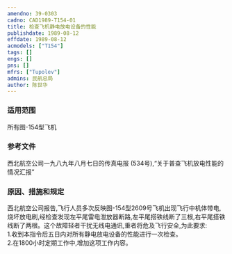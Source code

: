 ```yaml
---
amendno: 39-0303  
cadno: CAD1989-T154-01  
title: 检查飞机静电放电设备的性能  
publishdate: 1989-08-12  
effdate: 1989-08-12  
acmodels: ["T154"]  
tags: []  
engs: []  
pns: []  
mfrs: ["Tupolev"]  
admins: 民航总局  
author: 陈世华  
---
```

  
### 适用范围  
所有图-154型飞机  
  
<!--more-->  
### 参考文件  
  西北航空公司一九八九年八月七日的传真电报 (534号),“关于普查飞机放电性能的情况汇报”  
  
### 原因、措施和规定  

  西北航空公司报告,飞行人员多次反映图-154型2609号飞机出现飞行中机体带电,烧坏放电刷,经检查发现左平尾雷电泄放器断路,左平尾搭铁线断了三根,右平尾搭铁线断了两根。这个故障轻者干扰无线电通讯,重者将危及飞行安全,为此要求:  
  1.收到本指令后五日内对所有静电放电设备的性能进行一次检查。  
  2.在1800小时定期工作中,增加这项工作内容。  
